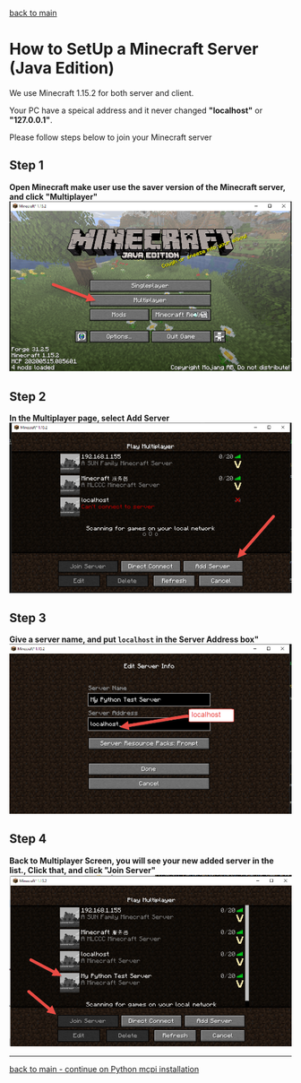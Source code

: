 [back to main](../../README.md)

# How to SetUp a Minecraft Server (Java Edition)

We use Minecraft 1.15.2 for both server and client.

Your PC have a speical address and it never changed **"localhost"** or **"127.0.0.1"**.

Please follow steps below to join your Minecraft server

## Step 1

**Open Minecraft make user use the saver version of the Minecraft server, and click "Multiplayer"**
![step1](./JoinMineCraftServer-1.png)

## Step 2

**In the Multiplayer page, select Add Server**
![step1](./JoinMineCraftServer-2.png)

## Step 3

**Give a server name,  and put `localhost` in the Server Address box"**
![step1](./JoinMineCraftServer-3.png)

## Step 4

**Back to Multiplayer Screen, you will see your new added server in the list., Click that, and click "Join Server"**
![step1](./JoinMineCraftServer-4.png)


---

[back to main - continue on Python mcpi installation](../../README.md#install-mcip-python-module)
